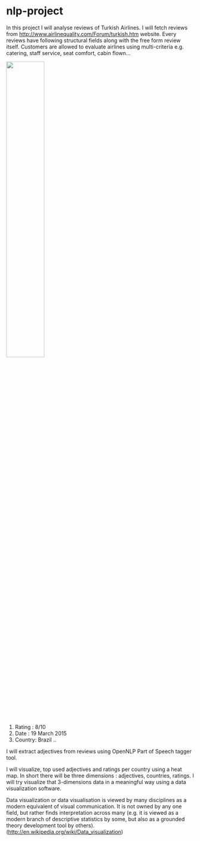 # nlp-project
In this project I will analyse reviews of Turkish Airlines. I will fetch reviews from http://www.airlinequality.com/Forum/turkish.htm website.
Every reviews have following structural fields along with the free form review itself.
Customers are allowed to evaluate airlines using multi-criteria e.g. catering, staff service, seat comfort, cabin flown...

<div align="left-align">
    <img width="45%" src="C:\\Kullanıcılar\YASEMİN\Masaüstü\review.png" </img>
</div>

1. Rating : 8/10
2. Date : 19 March 2015
3. Country: Brazil
..

I will extract adjectives from reviews using OpenNLP Part of Speech tagger tool. 

I will visualize, top used adjectives and ratings per country using a heat map.
In short there will be three dimensions : adjectives, countries, ratings.
I will try  visualize that  3-dimensions data in a meaningful way using a data visualization software.

Data visualization or data visualisation is viewed by many disciplines as a modern equivalent of visual communication. It is not owned by any one field, 
but rather finds interpretation across many (e.g. it is viewed as a modern branch of descriptive statistics by some, but also as a grounded theory development 
tool by others).(http://en.wikipedia.org/wiki/Data_visualization)
